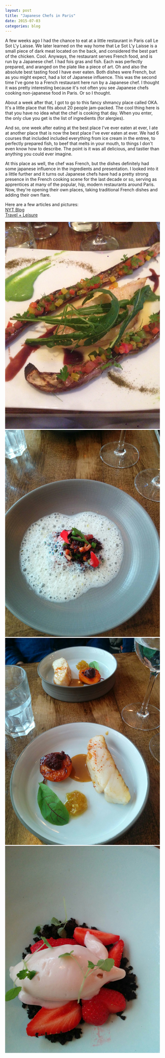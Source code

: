 ```yaml
---
layout: post
title: "Japanese Chefs in Paris"
date: 2015-07-03
categories: blog
---
```


A few weeks ago I had the chance to eat at a little restaurant in Paris call Le Sot L'y Laisse.  We later learned on the way home that Le Sot L'y Laisse is a small piece of dark meat located on the back, and considered the best part of the chicken.  Cool.  Anyways, the restaurant serves French food, and is run by a Japanese chef.  I had fois gras and fish.  Each was perfectly prepared, and aranged on the plate like a piece of art.  Oh and also the absolute best tasting food I have ever eaten.  Both dishes were French, but as you might expect, had a lot of Japanese influence.  This was the second time I've gone to a French restaurant here run by a Japanese chef.  I thought it was pretty interesting because it's not often you see Japanese chefs cooking non-japanese food in Paris.  Or so I thought.

About a week after that, I got to go to this fancy shmancy place called OKA.  It's a little place that fits about 20 people jam-packed.  The cool thing here is that you have no idea what the chef is cooking that day.  When you enter, the only clue you get is the list of ingredients (for alergies).

And so, one week after eating at the best place I've ever eaten at ever, I ate at another place that is now the best place I've ever eaten at ever.  We had 6 courses that included included everything from ice cream in the entree, to perfectly prepared fish, to beef that melts in your mouth, to things I don't even know how to describe. The point is it was all delicious, and tastier than anything you could ever imagine.

At this place as well, the chef was French, but the dishes definitely had some japanese influence in the ingredients and presentation.  I looked into it a little further and it turns out Japanese chefs have had a pretty strong presence in the French cooking scene for the last decade or so, serving as apprentices at many of the popular, hip, modern restaurants around Paris.  Now, they're opening their own places, taking traditional French dishes and adding their own flare.

Here are a few articles and pictures:
<br>[NYT Blog](http://tmagazine.blogs.nytimes.com/2014/12/12/japanese-french-cuisine-nakatani-restaurant-pages/?ref=tmagazine)
<br>[Travel + Leisure](http://www.travelandleisure.com/articles/japanese-chefs-heat-up-the-paris-restaurant-scene)


<img src="/images/lesotlylaisse.jpg"  alt="Le Sot L'y Laisse Fish" class="food">
<img src="/images/oka-entree.jpg" alt="OKA entree" class="food">
<img src="/images/oka-fish.jpg"  alt="OKA fish" class="food">
<img src="/images/oka-dessert.jpg"  alt="OKA dessert" class="food">